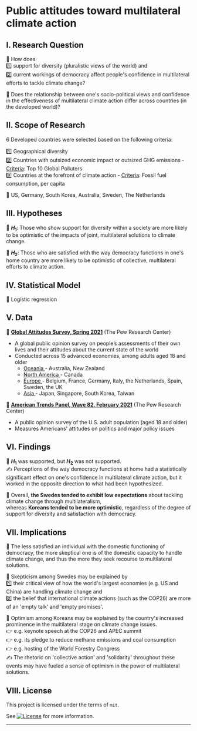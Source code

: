 # Public attitudes toward multilateral climate action



## I. Research Question

:small_blue_diamond: How does <br> :one: support for diversity (pluralistic views of the world) and <br> :two: current workings of democracy affect people's confidence in multilateral efforts to tackle climate change?

:small_blue_diamond: Does the relationship between one's socio-political views and confidence in the effectiveness of multilateral climate action differ across countries (in the developed world)?

## II. Scope of Research

6 Developed countries were selected based on the following criteria:


:one: Geographical diversity <br> :two: Countries with outsized economic impact or outsized GHG emissions 
    - <ins>Criteria</ins>: Top 10 Global Polluters  <br> :three: Countries at the forefront of climate action  - <ins>Criteria</ins>: Fossil fuel consumption, per capita

:triangular_flag_on_post: US, Germany, South Korea, Australia, Sweden, The Netherlands

## III. Hypotheses

:small_blue_diamond: **$H_1$**: Those who show support for diversity within a society are more likely to be optimistic of the impacts of joint, multilateral solutions to climate change.

:small_blue_diamond: **$H_2$**: Those who are satisfied with the way democracy functions in one's home country are more likely to be optimistic of collective, multilateral efforts to climate action.



## IV. Statistical Model

:small_blue_diamond: Logistic regression



## V. Data

:open_file_folder: **<ins>Global Attitudes Survey, Spring 2021</ins>** (The Pew Research Center)
-  A global public opinion survey on people’s assessments of their own lives and their attitudes about the current state of the world
-  Conducted across 15 advanced economies, among adults aged 18 and older
    - <ins> Oceania </ins> - Australia, New Zealand
    - <ins> North America </ins> - Canada
    - <ins> Europe </ins> - Belgium, France, Germany, Italy, the Netherlands, Spain, Sweden, the UK
    - <ins> Asia </ins> - Japan, Singapore, South Korea, Taiwan


:open_file_folder: **<ins>American Trends Panel, Wave 82, February 2021</ins>** (The Pew Research Center)
- A public opinion survey of the U.S. adult population (aged 18 and older)
- Measures Americans' attitudes on politics and major policy issues 


## VI. Findings

:small_blue_diamond: **$H_1$** was supported, but **$H_2$** was not supported. <br> 
:writing_hand: Perceptions of the way democracy functions at home had a statistically significant effect on one's confidence in multilateral climate action, but it worked in the opposite direction to what had been hypothesized.

:small_blue_diamond: Overall, **the Swedes tended to exhibit low expectations** about tackling climate change through multilateralism, <br> whereas **Koreans tended to be more optimistic**, regardless of the degree of support for diversity and satisfaction with democracy.


## VII. Implications

:small_blue_diamond: The less satisfied an individual with the domestic functioning of democracy, the more skeptical one is of the domestic capacity to handle climate change, and thus the more they seek recourse to multilateral solutions.

:small_blue_diamond: Skepticism among Swedes may be explained by <br> :one: their critical view of how the world's largest economies (e.g. US and China) are handling climate change and <br> :two: the belief that international climate actions (such as the COP26) are more of an 'empty talk' and 'empty promises'.

:small_blue_diamond: Optimism among Koreans may be explained by the country's increased prominence in the multilateral stage on climate change issues. <br> 
:point_right: e.g. keynote speech at the COP26 and APEC summit <br>
:point_right: e.g. its pledge to reduce methane emissions and coal consumption <br>
:point_right: e.g. hosting of the World Forestry Congress <br>
:writing_hand: The rhetoric on 'collective action' and 'solidarity' throughout these events may have fueled a sense of optimism in the power of multilateral solutions.



## VIII. License

This project is licensed under the terms of `mit`.

See [![License](https://img.shields.io/badge/license-MIT-green)](./LICENSE) for more information. 

---
